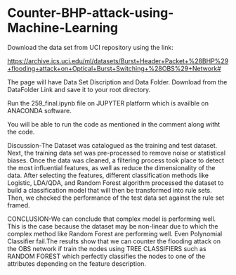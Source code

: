 # Counter-BHP-attack-using-Machine-Learning

Download the data set from UCI repository using the link:

https://archive.ics.uci.edu/ml/datasets/Burst+Header+Packet+%28BHP%29+flooding+attack+on+Optical+Burst+Switching+%28OBS%29+Network#

The page will have Data Set Discription and Data Folder. Download from the DataFolder Link and save it to your root directory.

Run the 259_final.ipynb file on JUPYTER platform which is availble on ANACONDA software.

You will be able to run the code as mentioned in the comment along witht the code.

Discussion-The Dataset was catalogued as the training and test dataset. Next, the training data set was pre-processed to remove noise or statistical biases. Once the data was cleaned, a filtering process took place to detect the most influential features, as well as reduce the dimensionality of the data. After selecting the features, different classification methods like Logistic, LDA/QDA, and Random Forest algorithm processed the dataset to build a classification model that will then be transformed into rule sets. Then, we checked the performance of the test data set against the rule set framed.

CONCLUSION-We can conclude that complex model is performing well. This is the case because the dataset may be non-linear due to which the complex method like Random Forest are performing well. Even Polynomial Classifier fail.The results show that we can counter the flooding attack on the OBS network if train the nodes using TREE CLASSIFIERS such as RANDOM FOREST which perfectly classifies the nodes to one of the attributes depending on the feature description.
